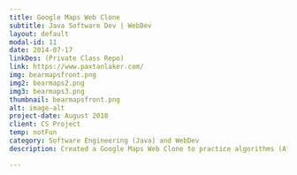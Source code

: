 ```yaml
---
title: Google Maps Web Clone 
subtitle: Java Software Dev | WebDev
layout: default
modal-id: 11
date: 2014-07-17
linkDes: (Private Class Repo)
link: https://www.paxtanlaker.com/
img: bearmapsfront.png
img2: bearmaps2.png
img3: bearmaps3.png
thumbnail: bearmapsfront.png
alt: image-alt
project-date: August 2018
client: CS Project
temp: notFun
category: Software Engineering (Java) and WebDev
description: Created a Google Maps Web Clone to practice algorithms (A* search algorithm) and dataset integration (OpenStreetMap data set). Designed the rastering system to allow for scrolling on the web page and realtime updates to route selection.

---
```

